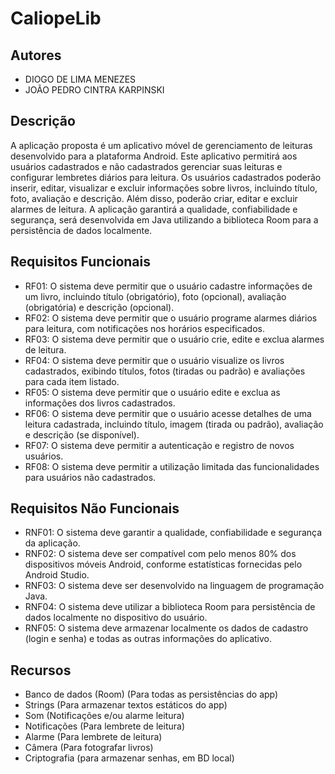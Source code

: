 # CaliopeLib

## Autores
- DIOGO DE LIMA MENEZES
- JOÃO PEDRO CINTRA KARPINSKI
  
## Descrição
A aplicação proposta é um aplicativo móvel de gerenciamento de leituras desenvolvido para a plataforma Android. Este aplicativo permitirá aos usuários cadastrados e não cadastrados gerenciar suas leituras e configurar lembretes diários para leitura. Os usuários cadastrados poderão inserir, editar, visualizar e excluir informações sobre livros, incluindo título, foto, avaliação e descrição. Além disso, poderão criar, editar e excluir alarmes de leitura. A aplicação garantirá a qualidade, confiabilidade e segurança, será desenvolvida em Java utilizando a biblioteca Room para a persistência de dados localmente.

## Requisitos Funcionais
- RF01: O sistema deve permitir que o usuário cadastre informações de um livro, incluindo título (obrigatório), foto (opcional), avaliação (obrigatória) e descrição (opcional).
- RF02: O sistema deve permitir que o usuário programe alarmes diários para leitura, com notificações nos horários especificados.
- RF03: O sistema deve permitir que o usuário crie, edite e exclua alarmes de leitura.
- RF04: O sistema deve permitir que o usuário visualize os livros cadastrados, exibindo títulos, fotos (tiradas ou padrão) e avaliações para cada item listado.
- RF05: O sistema deve permitir que o usuário edite e exclua as informações dos livros cadastrados.
- RF06: O sistema deve permitir que o usuário acesse detalhes de uma leitura cadastrada, incluindo título, imagem (tirada ou padrão), avaliação e descrição (se disponível).
- RF07: O sistema deve permitir a autenticação e registro de novos usuários.
- RF08: O sistema deve permitir a utilização limitada das funcionalidades para usuários não cadastrados. 

## Requisitos Não Funcionais
- RNF01: O sistema deve garantir a qualidade, confiabilidade e segurança da aplicação.
- RNF02: O sistema deve ser compatível com pelo menos 80% dos dispositivos móveis Android, conforme estatísticas fornecidas pelo Android Studio.
- RNF03: O sistema deve ser desenvolvido na linguagem de programação Java.
- RNF04: O sistema deve utilizar a biblioteca Room para persistência de dados localmente no dispositivo do usuário.
- RNF05: O sistema deve armazenar localmente os dados de cadastro (login e senha) e todas as outras informações do aplicativo.

## Recursos 
- Banco de dados (Room) (Para todas as persistências do app)
- Strings (Para armazenar textos estáticos do app)
- Som (Notificações e/ou alarme leitura)
- Notificações (Para lembrete de leitura)
- Alarme (Para lembrete de leitura)
- Câmera (Para fotografar livros)
- Criptografia (para armazenar senhas, em BD local)

